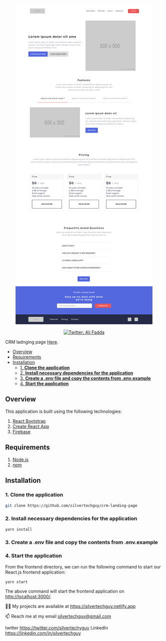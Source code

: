 <p align="center">
  <img src="https://github.com/silvertechguy/crm-landing-page/blob/main/screenshots/crm-landing-page-screenshot.png" alt="App ScreenShot"/>
</p>

<p align="center">
  <a href="https://twitter.com/silvertechyguy">
    <img alt="Twitter: Ali Fadda" src="https://img.shields.io/twitter/follow/silvertechyguy.svg?style=social" target="_blank" />
  </a>
</p>

CRM ladnging page [Here](https://crm-landing-page.vercel.app).

- [Overview](#overview)
- [Requirements](#requirements)
- [Installation](#installation)
  - [1. **Clone the application**](#1-clone-the-application)
  - [2. **Install necessary dependencies for the application**](#2-install-necessary-dependencies-for-the-application)
  - [3. **Create a .env file and copy the contents from .env.example**](#3-create-a-env-file-and-copy-the-contents-from-envexample)
  - [4. **Start the application**](#4-start-the-application)

<!-- END doctoc generated TOC please keep comment here to allow auto update -->

## Overview

This application is built using the following technologies:

1. [React Bootstrap](https://react-bootstrap.github.io)
2. [Create React App](https://create-react-app.dev/)
3. [Firebase](https://firebase.google.com/)

## Requirements

1. [Node.js](https://nodejs.org/)
2. [npm](https://www.npmjs.com/)

## Installation

### 1. **Clone the application**

```sh
git clone https://github.com/silvertechguy/crm-landing-page
```

### 2. **Install necessary dependencies for the application**

```sh
yarn install
```

### 3. **Create a .env file and copy the contents from .env.example**

### 4. **Start the application**

From the frontend directory, we can run the following command to start our React.js frontend application:

```sh
yarn start
```

The above command will start the frontend application on [http://localhost:3000/](http://localhost:3000).

👨‍💻 My projects are available at https://silvertechguy.netlify.app

📫 Reach me at my email silvertechguy@gmail.com

twitter https://twitter.com/silvertechyguy
LinkedIn https://linkedin.com/in/silvertechguy
